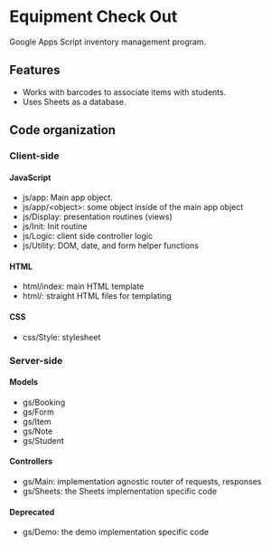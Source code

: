 # Equipment Check Out
Google Apps Script inventory management program.

## Features
* Works with barcodes to associate items with students.
* Uses Sheets as a database.

## Code organization
### Client-side
#### JavaScript
* js/app: Main app object.
* js/app/\<object\>: some object inside of the main app object     
* js/Display: presentation routines (views)
* js/Init: Init routine
* js/Logic: client side controller logic
* js/Utility: DOM, date, and form helper functions

#### HTML
* html/index: main HTML template
* html/<PageName>: straight HTML files for templating

#### CSS
* css/Style: stylesheet

### Server-side
#### Models
* gs/Booking
* gs/Form
* gs/Item
* gs/Note
* gs/Student

#### Controllers
* gs/Main: implementation agnostic router of requests, responses
* gs/Sheets: the Sheets implementation specific code

#### Deprecated
* gs/Demo: the demo implementation specific code

